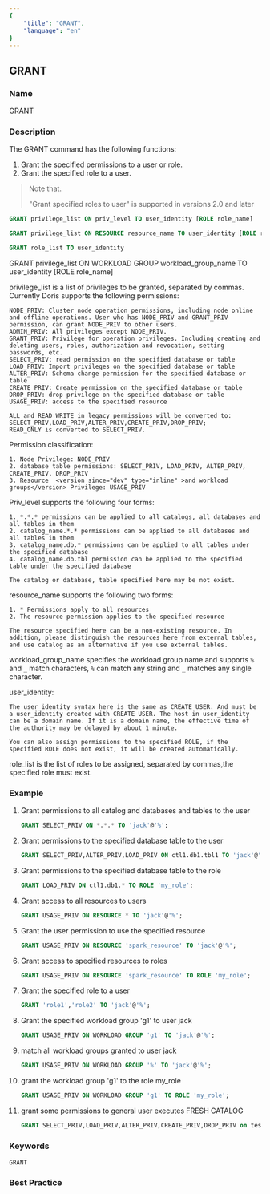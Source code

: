 ```yaml
---
{
    "title": "GRANT",
    "language": "en"
}
---
```


<!--
Licensed to the Apache Software Foundation (ASF) under one
or more contributor license agreements.  See the NOTICE file
distributed with this work for additional information
regarding copyright ownership.  The ASF licenses this file
to you under the Apache License, Version 2.0 (the
"License"); you may not use this file except in compliance
with the License.  You may obtain a copy of the License at

  http://www.apache.org/licenses/LICENSE-2.0

Unless required by applicable law or agreed to in writing,
software distributed under the License is distributed on an
"AS IS" BASIS, WITHOUT WARRANTIES OR CONDITIONS OF ANY
KIND, either express or implied.  See the License for the
specific language governing permissions and limitations
under the License.
-->

## GRANT

### Name

GRANT

### Description

The GRANT command has the following functions:

1. Grant the specified permissions to a user or role.
2. Grant the specified role to a user.

>Note that.
>
>"Grant specified roles to user" is supported in versions 2.0 and later

```sql
GRANT privilege_list ON priv_level TO user_identity [ROLE role_name]

GRANT privilege_list ON RESOURCE resource_name TO user_identity [ROLE role_name]

GRANT role_list TO user_identity
````

<version since="dev">GRANT privilege_list ON WORKLOAD GROUP workload_group_name TO user_identity [ROLE role_name]</version>

privilege_list is a list of privileges to be granted, separated by commas. Currently Doris supports the following permissions:

    NODE_PRIV: Cluster node operation permissions, including node online and offline operations. User who has NODE_PRIV and GRANT_PRIV permission, can grant NODE_PRIV to other users.
    ADMIN_PRIV: All privileges except NODE_PRIV.
    GRANT_PRIV: Privilege for operation privileges. Including creating and deleting users, roles, authorization and revocation, setting passwords, etc.
    SELECT_PRIV: read permission on the specified database or table
    LOAD_PRIV: Import privileges on the specified database or table
    ALTER_PRIV: Schema change permission for the specified database or table
    CREATE_PRIV: Create permission on the specified database or table
    DROP_PRIV: drop privilege on the specified database or table
    USAGE_PRIV: access to the specified resource
    
    ALL and READ_WRITE in legacy permissions will be converted to: SELECT_PRIV,LOAD_PRIV,ALTER_PRIV,CREATE_PRIV,DROP_PRIV;
    READ_ONLY is converted to SELECT_PRIV.

Permission classification:

    1. Node Privilege: NODE_PRIV
    2. database table permissions: SELECT_PRIV, LOAD_PRIV, ALTER_PRIV, CREATE_PRIV, DROP_PRIV
    3. Resource  <version since="dev" type="inline" >and workload groups</version> Privilege: USAGE_PRIV

Priv_level supports the following four forms:

    1. *.*.* permissions can be applied to all catalogs, all databases and all tables in them
    2. catalog_name.*.* permissions can be applied to all databases and all tables in them
    3. catalog_name.db.* permissions can be applied to all tables under the specified database
    4. catalog_name.db.tbl permission can be applied to the specified table under the specified database
    
    The catalog or database, table specified here may be not exist.

resource_name supports the following two forms:

    1. * Permissions apply to all resources
    2. The resource permission applies to the specified resource
    
    The resource specified here can be a non-existing resource. In addition, please distinguish the resources here from external tables, and use catalog as an alternative if you use external tables.

workload_group_name specifies the workload group name and supports `%` and `_` match characters, `%` can match any string and `_` matches any single character.

user_identity:

    The user_identity syntax here is the same as CREATE USER. And must be a user_identity created with CREATE USER. The host in user_identity can be a domain name. If it is a domain name, the effective time of the authority may be delayed by about 1 minute.
    
    You can also assign permissions to the specified ROLE, if the specified ROLE does not exist, it will be created automatically.

role_list is the list of roles to be assigned, separated by commas,the specified role must exist.

### Example

1. Grant permissions to all catalog and databases and tables to the user

   ```sql
   GRANT SELECT_PRIV ON *.*.* TO 'jack'@'%';
   ````

2. Grant permissions to the specified database table to the user

   ```sql
   GRANT SELECT_PRIV,ALTER_PRIV,LOAD_PRIV ON ctl1.db1.tbl1 TO 'jack'@'192.8.%';
   ````

3. Grant permissions to the specified database table to the role

   ```sql
   GRANT LOAD_PRIV ON ctl1.db1.* TO ROLE 'my_role';
   ````

4. Grant access to all resources to users

   ```sql
   GRANT USAGE_PRIV ON RESOURCE * TO 'jack'@'%';
   ````

5. Grant the user permission to use the specified resource

   ```sql
   GRANT USAGE_PRIV ON RESOURCE 'spark_resource' TO 'jack'@'%';
   ````

6. Grant access to specified resources to roles

   ```sql
   GRANT USAGE_PRIV ON RESOURCE 'spark_resource' TO ROLE 'my_role';
   ````
   
<version since="2.0.0"></version>

7. Grant the specified role to a user

    ```sql
    GRANT 'role1','role2' TO 'jack'@'%';
    ````

<version since="dev"></version>

8. Grant the specified workload group 'g1' to user jack

    ```sql
    GRANT USAGE_PRIV ON WORKLOAD GROUP 'g1' TO 'jack'@'%';
    ````

9. match all workload groups granted to user jack

    ```sql
    GRANT USAGE_PRIV ON WORKLOAD GROUP '%' TO 'jack'@'%';
    ````

10. grant the workload group 'g1' to the role my_role

    ```sql
    GRANT USAGE_PRIV ON WORKLOAD GROUP 'g1' TO ROLE 'my_role';
    ````

11. grant some permissions to general user executes FRESH CATALOG

    ```sql
    GRANT SELECT_PRIV,LOAD_PRIV,ALTER_PRIV,CREATE_PRIV,DROP_PRIV on test_db.* TO 'dev'@'%';
    ````

### Keywords

    GRANT

### Best Practice

